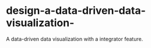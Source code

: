 # design-a-data-driven-data-visualization-
A data-driven data visualization with a integrator feature.
